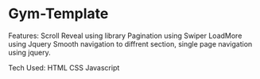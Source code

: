 # Gym-Template

Features:
Scroll Reveal using library
Pagination using Swiper
LoadMore using Jquery
Smooth navigation to diffrent section, single page navigation using jquery.

Tech Used:
HTML
CSS
Javascript
